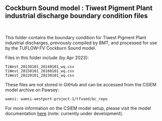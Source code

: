 ## Cockburn Sound model : Tiwest Pigment Plant industrial discharge boundary condition files

<br>

This folder contains the boundary condition for Tiwest Pigment Plant industrial discharges, previously compiled by BMT, and processed for use by the TUFLOW-FV Cockburn Sound model.

Files in this folder include (by Apr 2023):

```
TiWest_20130101_20140101_wq.csv
TiWest_20150101_20160101_wq.csv
TiWest_20220101_20230101_wq.csv
```

These files are not stored in GitHub and can be accessed from the CSIEM model archive on Pawsey:

```
wamsi: wamsi-westport-project-1/tfvaed/bc_repo
```

For more information on the CSIEM model setup, please visit the model documentation [here](https://aquaticecodynamics.github.io/csiem-science/) (note: currently under development).
